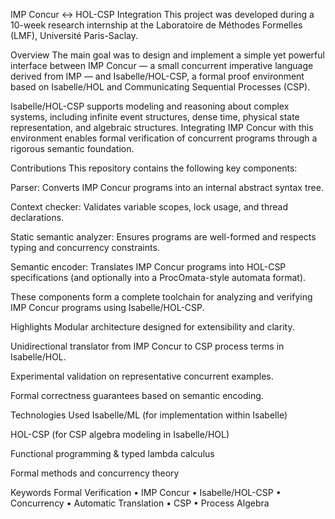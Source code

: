 IMP Concur ↔ HOL-CSP Integration
This project was developed during a 10-week research internship at the Laboratoire de Méthodes Formelles (LMF), Université Paris-Saclay.

Overview
The main goal was to design and implement a simple yet powerful interface between IMP Concur — a small concurrent imperative language derived from IMP — and Isabelle/HOL-CSP, a formal proof environment based on Isabelle/HOL and Communicating Sequential Processes (CSP).

Isabelle/HOL-CSP supports modeling and reasoning about complex systems, including infinite event structures, dense time, physical state representation, and algebraic structures. Integrating IMP Concur with this environment enables formal verification of concurrent programs through a rigorous semantic foundation.

Contributions
This repository contains the following key components:

Parser: Converts IMP Concur programs into an internal abstract syntax tree.

Context checker: Validates variable scopes, lock usage, and thread declarations.

Static semantic analyzer: Ensures programs are well-formed and respects typing and concurrency constraints.

Semantic encoder: Translates IMP Concur programs into HOL-CSP specifications (and optionally into a ProcOmata-style automata format).

These components form a complete toolchain for analyzing and verifying IMP Concur programs using Isabelle/HOL-CSP.

Highlights
Modular architecture designed for extensibility and clarity.

Unidirectional translator from IMP Concur to CSP process terms in Isabelle/HOL.

Experimental validation on representative concurrent examples.

Formal correctness guarantees based on semantic encoding.

Technologies Used
Isabelle/ML (for implementation within Isabelle)

HOL-CSP (for CSP algebra modeling in Isabelle/HOL)

Functional programming & typed lambda calculus

Formal methods and concurrency theory

Keywords
Formal Verification • IMP Concur • Isabelle/HOL-CSP • Concurrency • Automatic Translation • CSP • Process Algebra
